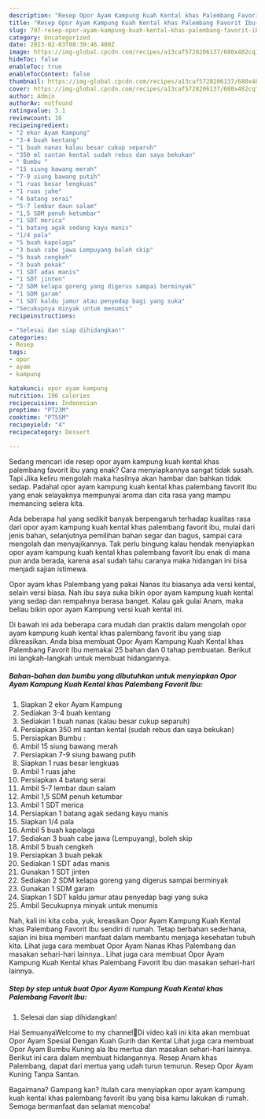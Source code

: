 ```yaml
---
description: "Resep Opor Ayam Kampung Kuah Kental khas Palembang Favorit Ibu{ yang Menggugah Selera,  Menu Buat lebaran"
title: "Resep Opor Ayam Kampung Kuah Kental khas Palembang Favorit Ibu{ yang Menggugah Selera,  Menu Buat lebaran"
slug: 797-resep-opor-ayam-kampung-kuah-kental-khas-palembang-favorit-ibu-yang-menggugah-selera-menu-buat-lebaran
category: Uncategorized
date: 2023-02-03T08:39:46.400Z
image: https://img-global.cpcdn.com/recipes/a13caf5728206137/680x482cq70/opor-ayam-kampung-kuah-kental-khas-palembang-favorit-ibu-foto-resep-utama.jpg
hideToc: false
enableToc: true
enableTocContent: false
thumbnail: https://img-global.cpcdn.com/recipes/a13caf5728206137/680x482cq70/opor-ayam-kampung-kuah-kental-khas-palembang-favorit-ibu-foto-resep-utama.jpg
cover: https://img-global.cpcdn.com/recipes/a13caf5728206137/680x482cq70/opor-ayam-kampung-kuah-kental-khas-palembang-favorit-ibu-foto-resep-utama.jpg
author: Admin
authorAv: notfound
ratingvalue: 3.1
reviewcount: 16
recipeingredient:
- "2 ekor Ayam Kampung"
- "3-4 buah kentang"
- "1 buah nanas kalau besar cukup separuh"
- "350 ml santan kental sudah rebus dan saya bekukan"
- " Bumbu "
- "15 siung bawang merah"
- "7-9 siung bawang putih"
- "1 ruas besar lengkuas"
- "1 ruas jahe"
- "4 batang serai"
- "5-7 lembar daun salam"
- "1,5 SDM penuh ketumbar"
- "1 SDT merica"
- "1 batang agak sedang kayu manis"
- "1/4 pala"
- "5 buah kapolaga"
- "3 buah cabe jawa Lempuyang boleh skip"
- "5 buah cengkeh"
- "3 buah pekak"
- "1 SDT adas manis"
- "1 SDT jinten"
- "2 SDM kelapa goreng yang digerus sampai berminyak"
- "1 SDM garam"
- "1 SDT kaldu jamur atau penyedap bagi yang suka"
- "Secukupnya minyak untuk menumis"
recipeinstructions:

- "Selesai dan siap dihidangkan!"
categories:
- Resep
tags:
- opor
- ayam
- kampung

katakunci: opor ayam kampung 
nutrition: 196 calories
recipecuisine: Indonesian
preptime: "PT23M"
cooktime: "PT55M"
recipeyield: "4"
recipecategory: Dessert

---
```



Sedang mencari ide resep opor ayam kampung kuah kental khas palembang favorit ibu yang enak? Cara menyiapkannya sangat tidak susah. Tapi Jika keliru mengolah maka hasilnya akan hambar dan bahkan tidak sedap. Padahal opor ayam kampung kuah kental khas palembang favorit ibu yang enak selayaknya mempunyai aroma dan cita rasa yang mampu memancing selera kita.


Ada beberapa hal yang sedikit banyak berpengaruh terhadap kualitas rasa dari opor ayam kampung kuah kental khas palembang favorit ibu, mulai dari jenis bahan, selanjutnya pemilihan bahan segar dan bagus, sampai cara mengolah dan menyajikannya. Tak perlu bingung kalau hendak menyiapkan opor ayam kampung kuah kental khas palembang favorit ibu enak di mana pun anda berada, karena asal sudah tahu caranya maka hidangan ini bisa menjadi sajian istimewa.

Opor ayam khas Palembang yang pakai Nanas itu biasanya ada versi kental, selain versi biasa. Nah ibu saya suka bikin opor ayam kampung kuah kental yang sedap dan rempahnya berasa banget. Kalau gak gulai Anam, maka beliau bikin opor ayam Kampung versi kuah kental ini.


Di bawah ini ada beberapa cara mudah dan praktis dalam mengolah opor ayam kampung kuah kental khas palembang favorit ibu yang siap dikreasikan. Anda bisa membuat Opor Ayam Kampung Kuah Kental khas Palembang Favorit Ibu memakai 25 bahan dan 0 tahap pembuatan. Berikut ini langkah-langkah untuk membuat hidangannya.

<!--inarticleads1-->

##### Bahan-bahan dan bumbu yang dibutuhkan untuk menyiapkan Opor Ayam Kampung Kuah Kental khas Palembang Favorit Ibu:

1. Siapkan 2 ekor Ayam Kampung
1. Sediakan 3-4 buah kentang
1. Sediakan 1 buah nanas (kalau besar cukup separuh)
1. Persiapkan 350 ml santan kental (sudah rebus dan saya bekukan)
1. Persiapkan  Bumbu :
1. Ambil 15 siung bawang merah
1. Persiapkan 7-9 siung bawang putih
1. Siapkan 1 ruas besar lengkuas
1. Ambil 1 ruas jahe
1. Persiapkan 4 batang serai
1. Ambil 5-7 lembar daun salam
1. Ambil 1,5 SDM penuh ketumbar
1. Ambil 1 SDT merica
1. Persiapkan 1 batang agak sedang kayu manis
1. Siapkan 1/4 pala
1. Ambil 5 buah kapolaga
1. Sediakan 3 buah cabe jawa (Lempuyang), boleh skip
1. Ambil 5 buah cengkeh
1. Persiapkan 3 buah pekak
1. Sediakan 1 SDT adas manis
1. Gunakan 1 SDT jinten
1. Sediakan 2 SDM kelapa goreng yang digerus sampai berminyak
1. Gunakan 1 SDM garam
1. Siapkan 1 SDT kaldu jamur atau penyedap bagi yang suka
1. Ambil Secukupnya minyak untuk menumis


Nah, kali ini kita coba, yuk, kreasikan Opor Ayam Kampung Kuah Kental khas Palembang Favorit Ibu sendiri di rumah. Tetap berbahan sederhana, sajian ini bisa memberi manfaat dalam membantu menjaga kesehatan tubuh kita. Lihat juga cara membuat Opor Ayam Nanas Khas Palembang dan masakan sehari-hari lainnya.. Lihat juga cara membuat Opor Ayam Kampung Kuah Kental khas Palembang Favorit Ibu dan masakan sehari-hari lainnya. 

<!--inarticleads2-->

##### Step by step untuk buat Opor Ayam Kampung Kuah Kental khas Palembang Favorit Ibu:


1. Selesai dan siap dihidangkan!

Hai SemuanyaWelcome to my channel🤗Di video kali ini kita akan membuat Opor Ayam Spesial Dengan Kuah Gurih dan Kental Lihat juga cara membuat Opor Ayam Bumbu Kuning ala Ibu mertua dan masakan sehari-hari lainnya. Berikut ini cara dalam membuat hidangannya. Resep Anam khas Palembang, dapat dari mertua yang udah turun temurun. Resep Opor Ayam Kuning Tanpa Santan. 

Bagaimana? Gampang kan? Itulah cara menyiapkan opor ayam kampung kuah kental khas palembang favorit ibu yang bisa kamu lakukan di rumah. Semoga bermanfaat dan selamat mencoba!
